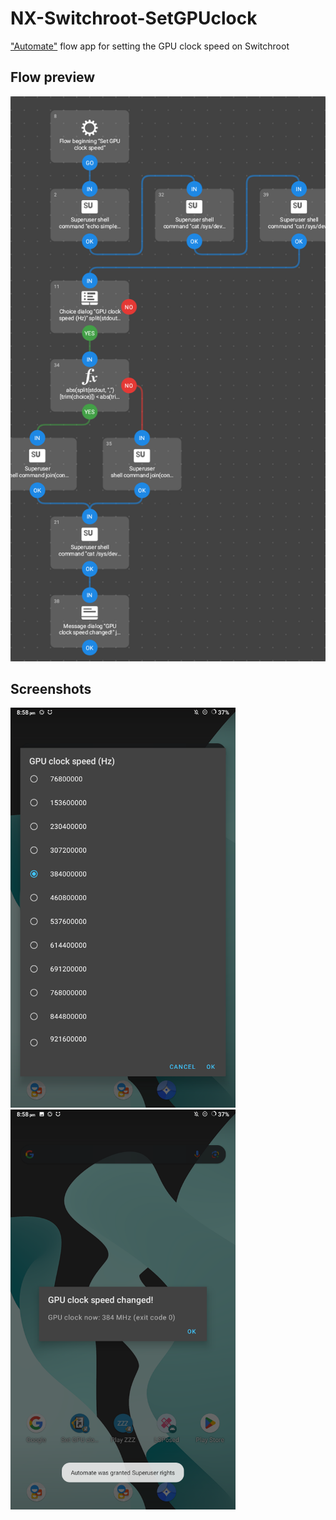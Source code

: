 # NX-Switchroot-SetGPUclock
["Automate"](https://play.google.com/store/apps/details?id=com.llamalab.automate&hl=en) flow app for setting the GPU clock speed on Switchroot

## Flow preview
![](Screenshot_20240719-204854.png)

## Screenshots
<img src="Screenshot_20240719-205835_Automate_090138.png" width="360"/><img src="Screenshot_20240719-205856_Automate_090147.png" width="360"/>
